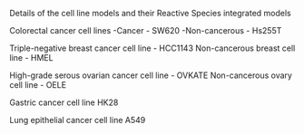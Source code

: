 Details of the cell line models and their Reactive Species integrated models

Colorectal cancer cell lines
-Cancer - SW620
-Non-cancerous - Hs255T

Triple-negative breast cancer cell line - HCC1143
Non-cancerous breast cell line - HMEL

High-grade serous ovarian cancer cell line - OVKATE
Non-cancerous ovary cell line - OELE

Gastric cancer cell line 
HK28

Lung epithelial cancer cell line
A549

